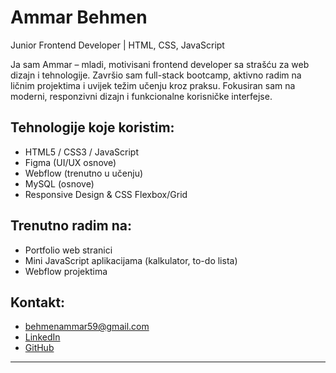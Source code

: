 
#  Ammar Behmen

 Junior Frontend Developer |  HTML, CSS, JavaScript 

Ja sam Ammar – mladi, motivisani frontend developer sa strašću za web dizajn i tehnologije. Završio sam full-stack bootcamp, aktivno radim na ličnim projektima i uvijek težim učenju kroz praksu. Fokusiran sam na moderni, responzivni dizajn i funkcionalne korisničke interfejse.

##  Tehnologije koje koristim:
- HTML5 / CSS3 / JavaScript
- Figma (UI/UX osnove)
- Webflow (trenutno u učenju)
- MySQL (osnove)
- Responsive Design & CSS Flexbox/Grid

##  Trenutno radim na:
- Portfolio web stranici
- Mini JavaScript aplikacijama (kalkulator, to-do lista)
- Webflow projektima

##  Kontakt:
-  behmenammar59@gmail.com
-  [LinkedIn](https://www.linkedin.com/in/ammar-behmen-bbb160231)
-  [GitHub](https://github.com/Ammarbeha)

---


